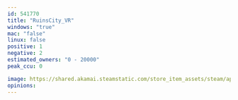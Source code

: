 ```yaml
---
id: 541770
title: "RuinsCity_VR"
windows: "true"
mac: "false"
linux: false
positive: 1
negative: 2
estimated_owners: "0 - 20000"
peak_ccu: 0

image: https://shared.akamai.steamstatic.com/store_item_assets/steam/apps/541770/header.jpg?t=1477106692
opinions:
---
```

